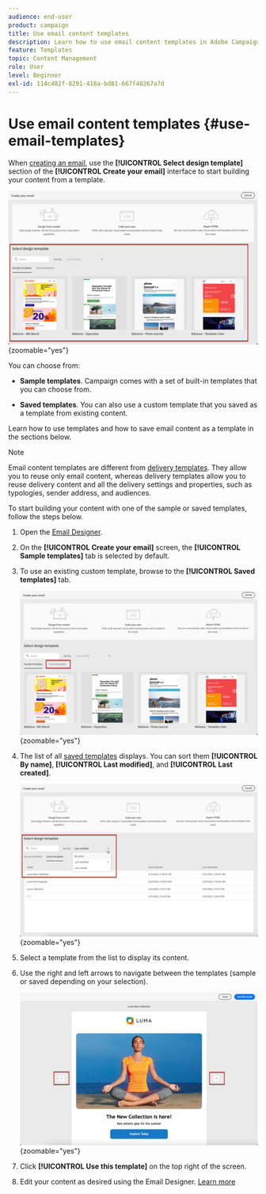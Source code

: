 ```yaml
---
audience: end-user
product: campaign
title: Use email content templates
description: Learn how to use email content templates in Adobe Campaign
feature: Templates
topic: Content Management
role: User
level: Beginner
exl-id: 114c482f-8291-418a-bd81-667f40267a7d
---
```

# Use email content templates {#use-email-templates}

When [creating an email](../email/create-email.md), use the **[!UICONTROL Select design template]** section of the **[!UICONTROL Create your email]** interface to start building your content from a template.

![Email Designer interface showing available templates](assets/email_designer-templates.png){zoomable="yes"}

You can choose from:

* **Sample templates**. Campaign comes with a set of built-in templates that you can choose from.

* **Saved templates**. You can also use a custom template that you saved as a template from existing content.

Learn how to use templates and how to save email content as a template in the sections below.

>[!NOTE]
>
>Email content templates are different from [delivery templates](../msg/delivery-template.md). They allow you to reuse only email content, whereas delivery templates allow you to reuse delivery content and all the delivery settings and properties, such as typologies, sender address, and audiences.

To start building your content with one of the sample or saved templates, follow the steps below.

1. Open the [Email Designer](../email/create-email-content.md).

1. On the **[!UICONTROL Create your email]** screen, the **[!UICONTROL Sample templates]** tab is selected by default.

1. To use an existing custom template, browse to the **[!UICONTROL Saved templates]** tab.

    ![Saved templates tab in Email Designer](assets/email_designer-saved-templates-tab.png){zoomable="yes"}

1. The list of all [saved templates](create-email-templates.md#save-as-template) displays. You can sort them **[!UICONTROL By name]**, **[!UICONTROL Last modified]**, and **[!UICONTROL Last created]**.

    ![List of saved templates in Email Designer](assets/email_designer-saved-templates.png){zoomable="yes"}

1. Select a template from the list to display its content.

1. Use the right and left arrows to navigate between the templates (sample or saved depending on your selection).

    ![Navigation arrows for templates in Email Designer](assets/email_designer-saved-templates-navigate.png){zoomable="yes"}

1. Click **[!UICONTROL Use this template]** on the top right of the screen.

1. Edit your content as desired using the Email Designer. [Learn more](../email/create-email-content.md)